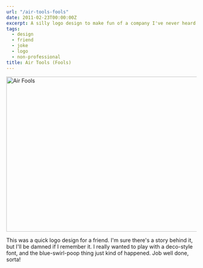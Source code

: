 ```yaml
---
url: "/air-tools-fools"
date: 2011-02-23T00:00:00Z
excerpt: A silly logo design to make fun of a company I've never heard of.
tags:
  - design
  - friend
  - joke
  - logo
  - non-professional
title: Air Tools (Fools)
---
```


<img width="575" height="410" layout="responsive" src="//labs.tomasino.org/assets/images/airtools.png" alt="Air Fools"></img>

This was a quick logo design for a friend. I'm sure there's a story
behind it, but I'll be damned if I remember it. I really wanted to play
with a deco-style font, and the blue-swirl-poop thing just kind of
happened. Job well done, sorta!

